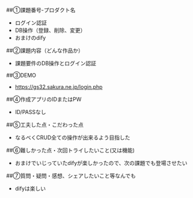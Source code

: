 ##①課題番号-プロダクト名
- ログイン認証
- DB操作（登録、削除、変更）
- おまけのdify

##②課題内容（どんな作品か）
- 課題要件のDB操作とログイン認証

##③DEMO
- https://gs32.sakura.ne.jp/login.php

##④作成アプリのIDまたはPW
- ID/PASSなし

##⑤工夫した点・こだわった点
- なるべくCRUD全ての操作が出来るよう目指した

##⑥難しかった点・次回トライしたいこと(又は機能)
- おまけでいじっていたdifyが楽しかったので、次の課題でも登場させたい

##⑦質問・疑問・感想、シェアしたいこと等なんでも
- difyは楽しい